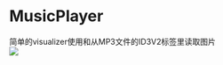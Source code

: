 # MusicPlayer
简单的visualizer使用和从MP3文件的ID3V2标签里读取图片
<br>
<img src="http://img.blog.csdn.net/20170417173833768?watermark/2/text/aHR0cDovL2Jsb2cuY3Nkbi5uZXQvZnV6aGFvd3U=/font/5a6L5L2T/fontsize/400/fill/I0JBQkFCMA==/dissolve/70/gravity/SouthEast">
